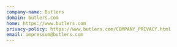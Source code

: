 ```yaml
---
company-name: Butlers
domain: butlers.com
home: https://www.butlers.com
privacy-policy: https://www.butlers.com/COMPANY_PRIVACY.html
email: impressum@butlers.com
---
```




